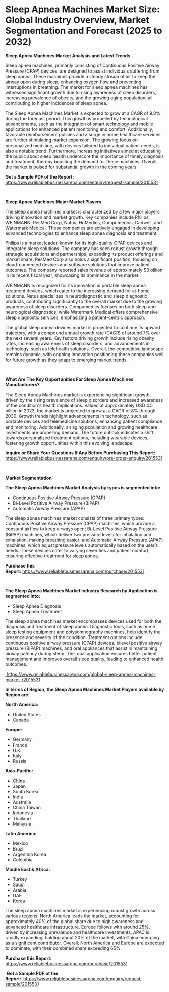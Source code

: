 <p><h1>Sleep Apnea Machines Market Size: Global Industry Overview, Market Segmentation and Forecast (2025 to 2032)</h1></p><p><strong>Sleep Apnea Machines Market Analysis and Latest Trends</strong></p>
<p><p>Sleep apnea machines, primarily consisting of Continuous Positive Airway Pressure (CPAP) devices, are designed to assist individuals suffering from sleep apnea. These machines provide a steady stream of air to keep the airway open during sleep, enhancing oxygen flow and preventing interruptions in breathing. The market for sleep apnea machines has witnessed significant growth due to rising awareness of sleep disorders, increasing prevalence of obesity, and the growing aging population, all contributing to higher incidences of sleep apnea.</p><p>The Sleep Apnea Machines Market is expected to grow at a CAGR of 9.8% during the forecast period. This growth is propelled by technological advancements, such as the integration of smart technology and mobile applications for enhanced patient monitoring and comfort. Additionally, favorable reimbursement policies and a surge in home healthcare services are further stimulating market expansion. The growing focus on personalized medicine, with devices tailored to individual patient needs, is also a notable trend. Furthermore, increasing initiatives aimed at educating the public about sleep health underscore the importance of timely diagnosis and treatment, thereby boosting the demand for these machines. Overall, the market is poised for substantial growth in the coming years.</p></p>
<p><strong>Get a Sample PDF of the Report:&nbsp;</strong> <a href="https://www.reliablebusinessarena.com/enquiry/request-sample/2015531?utm_campaign=3261&utm_medium=2&utm_source=Github&utm_content=ia&utm_term=13042025&utm_id=sleep-apnea-machines">https://www.reliablebusinessarena.com/enquiry/request-sample/2015531</a></p>
<p>&nbsp;</p>
<p><strong>Sleep Apnea Machines Major Market Players</strong></p>
<p><p>The sleep apnea machines market is characterized by a few major players driving innovation and market growth. Key companies include Philips, WEINMANN, ResMed Corp, Natus, HoMedics, Compumedics, Cadwell, and Watermark Medical. These companies are actively engaged in developing advanced technologies to enhance sleep apnea diagnosis and treatment.</p><p>Philips is a market leader, known for its high-quality CPAP devices and integrated sleep solutions. The company has seen robust growth through strategic acquisitions and partnerships, expanding its product offerings and market share. ResMed Corp also holds a significant position, focusing on cloud-connected devices and software solutions that improve patient outcomes. The company reported sales revenue of approximately $3 billion in its recent fiscal year, showcasing its dominance in the market.</p><p>WEINMANN is recognized for its innovation in portable sleep apnea treatment devices, which cater to the increasing demand for at-home solutions. Natus specializes in neurodiagnostic and sleep diagnostic products, contributing significantly to the overall market due to the growing awareness of sleep disorders. Compumedics focuses on both sleep and neurological diagnostics, while Watermark Medical offers comprehensive sleep diagnostic services, emphasizing a patient-centric approach.</p><p>The global sleep apnea devices market is projected to continue its upward trajectory, with a compound annual growth rate (CAGR) of around 7% over the next several years. Key factors driving growth include rising obesity rates, increasing awareness of sleep disorders, and advancements in technology, such as telehealth solutions. Overall, the competitive landscape remains dynamic, with ongoing innovation positioning these companies well for future growth as they adapt to emerging market trends.</p></p>
<p>&nbsp;</p>
<p><strong>What Are The Key Opportunities For Sleep Apnea Machines Manufacturers?</strong></p>
<p><p>The Sleep Apnea Machines market is experiencing significant growth, driven by the rising prevalence of sleep disorders and increased awareness of the condition's health implications. Valued at approximately USD 4.5 billion in 2023, the market is projected to grow at a CAGR of 8% through 2030. Growth trends highlight advancements in technology, such as portable devices and telemedicine solutions, enhancing patient compliance and monitoring. Additionally, an aging population and growing healthcare investments are propelling demand. The future outlook indicates a shift towards personalized treatment options, including wearable devices, fostering growth opportunities within this evolving landscape.</p></p>
<p><strong>Inquire or Share Your Questions If Any Before Purchasing This Report:</strong> <a href="https://www.reliablebusinessarena.com/enquiry/pre-order-enquiry/2015531?utm_campaign=3261&utm_medium=2&utm_source=Github&utm_content=ia&utm_term=13042025&utm_id=sleep-apnea-machines">https://www.reliablebusinessarena.com/enquiry/pre-order-enquiry/2015531</a></p>
<p>&nbsp;</p>
<p><strong>Market Segmentation</strong></p>
<p><strong>The Sleep Apnea Machines Market Analysis by types is segmented into:</strong></p>
<p><ul><li>Continuous Positive Airway Pressure (CPAP)</li><li>Bi-Level Positive Airway Pressure (BiPAP)</li><li>Automatic Airway Pressure (APAP)</li></ul></p>
<p><p>The sleep apnea machines market consists of three primary types: Continuous Positive Airway Pressure (CPAP) machines, which provide a constant airflow to keep airways open; Bi-Level Positive Airway Pressure (BiPAP) machines, which deliver two pressure levels for inhalation and exhalation, making breathing easier; and Automatic Airway Pressure (APAP) machines, which adjust pressure levels automatically based on the user’s needs. These devices cater to varying severities and patient comfort, ensuring effective treatment for sleep apnea.</p></p>
<p><strong>Purchase this Report:&nbsp;</strong><a href="https://www.reliablebusinessarena.com/purchase/2015531?utm_campaign=3261&utm_medium=2&utm_source=Github&utm_content=ia&utm_term=13042025&utm_id=sleep-apnea-machines">https://www.reliablebusinessarena.com/purchase/2015531</a></p>
<p>&nbsp;</p>
<p><strong>The Sleep Apnea Machines Market Industry Research by Application is segmented into:</strong></p>
<p><ul><li>Sleep Apnea Diagnosis</li><li>Sleep Apnea Treatment</li></ul></p>
<p><p>The sleep apnea machines market encompasses devices used for both the diagnosis and treatment of sleep apnea. Diagnostic tools, such as home sleep testing equipment and polysomnography machines, help identify the presence and severity of the condition. Treatment options include continuous positive airway pressure (CPAP) devices, bilevel positive airway pressure (BiPAP) machines, and oral appliances that assist in maintaining airway patency during sleep. This dual application ensures better patient management and improves overall sleep quality, leading to enhanced health outcomes.</p></p>
<p><a href="https://www.reliablebusinessarena.com/global-sleep-apnea-machines-market-r2015531?utm_campaign=3261&utm_medium=2&utm_source=Github&utm_content=ia&utm_term=13042025&utm_id=sleep-apnea-machines">&nbsp;https://www.reliablebusinessarena.com/global-sleep-apnea-machines-market-r2015531</a></p>
<p><strong>In terms of Region, the Sleep Apnea Machines Market Players available by Region are:</strong></p>
<p>
    <p> <strong> North America: </strong>
        <ul>
            <li>United States</li>
            <li>Canada</li>
        </ul>
        </p> 
    <p> <strong> Europe: </strong>
        <ul>
            <li>Germany</li>
            <li>France</li>
            <li>U.K.</li>
            <li>Italy</li>
            <li>Russia</li>
        </ul>
        </p> 
    <p> <strong> Asia-Pacific: </strong>
        <ul>
            <li>China</li>
            <li>Japan</li>
            <li>South Korea</li>
            <li>India</li>
            <li>Australia</li>
            <li>China Taiwan</li>
            <li>Indonesia</li>
            <li>Thailand</li>
            <li>Malaysia</li>
        </ul>
        </p> 
    <p> <strong> Latin America: </strong>
        <ul>
            <li>Mexico</li>
            <li>Brazil</li>
            <li>Argentina Korea</li>
            <li>Colombia</li>
        </ul>
        </p> 
    <p> <strong> Middle East & Africa: </strong>
        <ul>
            <li>Turkey</li>
            <li>Saudi</li>
            <li>Arabia</li>
            <li>UAE</li>
            <li>Korea</li>
        </ul>
    </p>
    </p>
<p><p>The sleep apnea machines market is experiencing robust growth across various regions. North America leads the market, accounting for approximately 40% of the global share due to high awareness and advanced healthcare infrastructure. Europe follows with around 25%, driven by increasing prevalence and healthcare investments. APAC is rapidly expanding, holding about 20% of the market, with China emerging as a significant contributor. Overall, North America and Europe are expected to dominate, with their combined share exceeding 65%.</p></p>
<p><strong>Purchase this Report: </strong><a href="https://www.reliablebusinessarena.com/purchase/2015531?utm_campaign=3261&utm_medium=2&utm_source=Github&utm_content=ia&utm_term=13042025&utm_id=sleep-apnea-machines">https://www.reliablebusinessarena.com/purchase/2015531</a></p>
<p>&nbsp;<strong>Get a Sample PDF of the Report:&nbsp;&nbsp;</strong><a href="https://www.reliablebusinessarena.com/enquiry/request-sample/2015531?utm_campaign=3261&utm_medium=2&utm_source=Github&utm_content=ia&utm_term=13042025&utm_id=sleep-apnea-machines">https://www.reliablebusinessarena.com/enquiry/request-sample/2015531</a></p>
<p><strong></strong></p>
<p><p></p><p></p><p></p></p>
